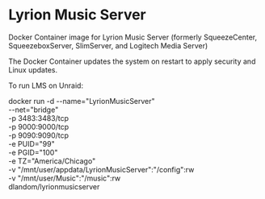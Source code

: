 # Lyrion Music Server

Docker Container image for Lyrion Music Server (formerly SqueezeCenter, SqueezeboxServer, SlimServer, and Logitech Media Server)

The Docker Container updates the system on restart to apply security and Linux updates.

To run LMS on Unraid:

docker run -d --name="LyrionMusicServer" \
--net="bridge" \
-p 3483:3483/tcp \
-p 9000:9000/tcp \
-p 9090:9090/tcp \
-e PUID="99" \
-e PGID="100" \
-e TZ="America/Chicago" \
-v "/mnt/user/appdata/LyrionMusicServer":"/config":rw \
-v "/mnt/user/Music":"/music":rw \
dlandom/lyrionmusicserver
